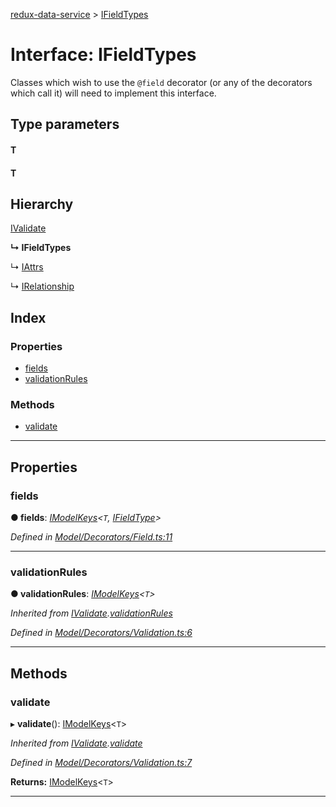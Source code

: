 [redux-data-service](../README.md) > [IFieldTypes](../interfaces/ifieldtypes.md)

# Interface: IFieldTypes

Classes which wish to use the `@field` decorator (or any of the decorators which call it) will need to implement this interface.

## Type parameters
#### T 
#### T 
## Hierarchy

 [IValidate](ivalidate.md)

**↳ IFieldTypes**

↳  [IAttrs](iattrs.md)

↳  [IRelationship](irelationship.md)

## Index

### Properties

* [fields](ifieldtypes.md#fields)
* [validationRules](ifieldtypes.md#validationrules)

### Methods

* [validate](ifieldtypes.md#validate)

---

## Properties

<a id="fields"></a>

###  fields

**● fields**: *[IModelKeys](../#imodelkeys)<`T`, [IFieldType](ifieldtype.md)>*

*Defined in [Model/Decorators/Field.ts:11](https://github.com/Rediker-Software/redux-data-service/blob/7fb0306/src/Model/Decorators/Field.ts#L11)*

___
<a id="validationrules"></a>

###  validationRules

**● validationRules**: *[IModelKeys](../#imodelkeys)<`T`>*

*Inherited from [IValidate](ivalidate.md).[validationRules](ivalidate.md#validationrules)*

*Defined in [Model/Decorators/Validation.ts:6](https://github.com/Rediker-Software/redux-data-service/blob/7fb0306/src/Model/Decorators/Validation.ts#L6)*

___

## Methods

<a id="validate"></a>

###  validate

▸ **validate**(): [IModelKeys](../#imodelkeys)<`T`>

*Inherited from [IValidate](ivalidate.md).[validate](ivalidate.md#validate)*

*Defined in [Model/Decorators/Validation.ts:7](https://github.com/Rediker-Software/redux-data-service/blob/7fb0306/src/Model/Decorators/Validation.ts#L7)*

**Returns:** [IModelKeys](../#imodelkeys)<`T`>

___

